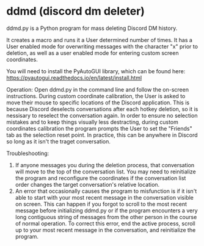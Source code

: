 # ddmd (discord dm deleter)
ddmd.py is a Python program for mass deleting Discord DM history.

It creates a macro and runs it a User determined number of times. It has a User enabled mode for overwriting messages with the character "x" prior to deletion, as well as a user enabled mode for entering custom screen coordinates.

You will need to install the PyAutoGUI library, which can be found here: https://pyautogui.readthedocs.io/en/latest/install.html

Operation:
Open ddmd.py in the command line and follow the on-screen instructions. During custom coordinate calibration, the User is asked to move their mouse to specific locations of the Discord application. This is because Discord deselects conversations after each hotkey deletion, so it is nessisary to reselect the conversation again. In order to ensure no selection mistakes and to keep things visually less destracting, during custom coordinates calibration the program prompts the User to set the "Friends" tab as the selection reset point. In practice, this can be anywhere in Discord so long as it isn't the traget conversation.

Troubleshooting:
1) If anyone messages you during the deletion process, that conversation will move to the top of the conversation list. You may need to reinitialize the program and reconfigure the coordinates if the conversation list order changes the target conversation's relative location.
2) An error that occasionally causes the program to misfunction is if it isn't able to start with your most recent message in the conversation visible on screen. This can happen if you forgot to scroll to the most recent message before initializing ddmd.py or if the program encounters a very long contiguous string of messages from the other person in the course of normal operation. To correct this error, end the active process, scroll up to your most recent message in the conversation, and reinitialize the program.
